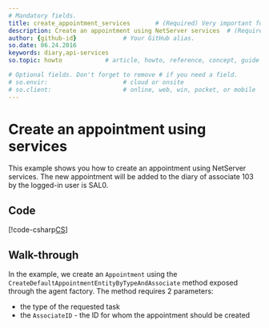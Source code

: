 ```yaml
---
# Mandatory fields.
title: create_appointment_services       # (Required) Very important for SEO.
description: Create an appointment using NetServer services  # (Required) Important for SEO.
author: {github-id}             # Your GitHub alias.
so.date: 06.24.2016
keywords: diary,api-services
so.topic: howto            # article, howto, reference, concept, guide

# Optional fields. Don't forget to remove # if you need a field.
# so.envir:                     # cloud or onsite
# so.client:                    # online, web, win, pocket, or mobile
---
```


# Create an appointment using services

This example shows you how to create an appointment using NetServer services. The new appointment will be added to the diary of associate 103 by the logged-in user is SAL0.

## Code

[!code-csharp[CS](includes/create-apt-services.cs)]

## Walk-through

In the example, we create an `Appointment` using the `CreateDefaultAppointmentEntityByTypeAndAssociate` method exposed through the agent factory. The method requires 2 parameters:

* the type of the requested task
* the `AssociateID` - the ID for whom the appointment should be created

<!-- Referenced links -->
